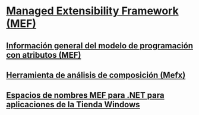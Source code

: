 # [Managed Extensibility Framework (MEF)](index.md)
## [Información general del modelo de programación con atributos (MEF)](attributed-programming-model-overview-mef.md)
## [Herramienta de análisis de composición (Mefx)](composition-analysis-tool-mefx.md)
## [Espacios de nombres MEF para .NET para aplicaciones de la Tienda Windows](mef-for-net-for-windows-store-apps.md)
